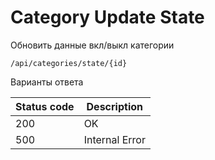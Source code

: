 Category Update State
===================

Обновить данные вкл/выкл категории

```shell title="Method <span class='color-method'>PUT</span>"
/api/categories/state/{id}
```

Варианты ответа

| Status code                          | Description    |
|--------------------------------------|----------------|
| <span class='color-200'>200</span>   | OK             |
| <span class='color-error'>500</span> | Internal Error |